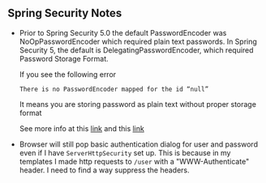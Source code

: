 ## Spring Security Notes

* Prior to Spring Security 5.0 the default PasswordEncoder was NoOpPasswordEncoder which required plain text passwords. 
In Spring Security 5, the default is DelegatingPasswordEncoder, which required Password Storage Format.

    If you see the following error 
    ```
    There is no PasswordEncoder mapped for the id “null”
    ```
    It means you are storing password as plain text without proper storage format
    
    See more info at this [link](https://spring.io/blog/2017/11/01/spring-security-5-0-0-rc1-released#password-storage-format)
    and this [link](https://spring.io/blog/2017/11/01/spring-security-5-0-0-rc1-released#password-storage-format)
    
    
* Browser will still pop basic authentication dialog for user and password even if I
have `ServerHttpSecurity` set up. This is because in my templates I made http requests
to `/user` with a  "WWW-Authenticate" header. I need to find a way suppress the headers.